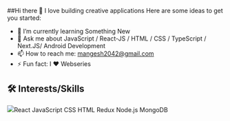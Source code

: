 ##Hi there 👋
I love building creative applications Here are some ideas to get you started:

 - 🌱 I’m currently learning Something New
 - 💬 Ask me about JavaScript / React-JS / HTML / CSS / TypeScript / Next.JS/ Android Development
 - 📫 How to reach me: mangesh2042@gmail.com
 - ⚡ Fun fact: I ❤️ Webseries

## 🛠 Interests/Skills
<img src="https://camo.githubusercontent.com/4e4a3b5c3e9c00501ec866e2f2466c5a6032f838aca5f2cf3b14450e39e8a2f0/68747470733a2f2f696d672e736869656c64732e696f2f62616467652f72656163742532302d2532333230323332612e7376673f267374796c653d666f722d7468652d6261646765266c6f676f3d7265616374266c6f676f436f6c6f723d253233363144414642">React</img> 
JavaScript  CSS  HTML  Redux  Node.js  MongoDB 



